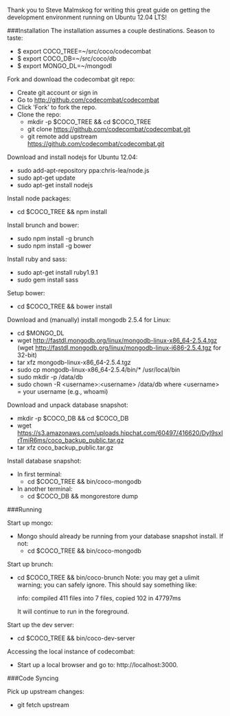 Thank you to Steve Malmskog for writing this great guide on getting the development environment running on Ubuntu 12.04 LTS!

###Installation
The installation assumes a couple destinations. Season to taste:

* $ export COCO_TREE=~/src/coco/codecombat
* $ export COCO_DB=~/src/coco/db
* $ export MONGO_DL=~/mongodl

Fork and download the codecombat git repo:
- Create git account or sign in
- Go to http://github.com/codecombat/codecombat
- Click 'Fork' to fork the repo.
- Clone the repo:
    - mkdir -p $COCO_TREE && cd $COCO_TREE
    - git clone https://github.com/codecombat/codecombat.git
    - git remote add upstream https://github.com/codecombat/codecombat.git

Download and install nodejs for Ubuntu 12.04:
- sudo add-apt-repository ppa:chris-lea/node.js
- sudo apt-get update
- sudo apt-get install nodejs

Install node packages:
- cd $COCO_TREE && npm install

Install brunch and bower:
- sudo npm install -g brunch
- sudo npm install -g bower

Install ruby and sass:
- sudo apt-get install ruby1.9.1
- sudo gem install sass

Setup bower:
- cd $COCO_TREE && bower install

Download and (manually) install mongodb 2.5.4 for Linux:
- cd $MONGO_DL
- wget http://fastdl.mongodb.org/linux/mongodb-linux-x86_64-2.5.4.tgz (wget http://fastdl.mongodb.org/linux/mongodb-linux-i686-2.5.4.tgz for 32-bit)
- tar xfz mongodb-linux-x86_64-2.5.4.tgz
- sudo cp mongodb-linux-x86_64-2.5.4/bin/* /usr/local/bin
- sudo mkdir -p /data/db
- sudo chown -R \<username\>:\<username\> /data/db
   where \<username\> = your username (e.g., whoami)

Download and unpack database snapshot:
- mkdir -p $COCO_DB && cd $COCO_DB
- wget https://s3.amazonaws.com/uploads.hipchat.com/60497/416620/DyI9sxIrTmiR6ms/coco_backup_public.tar.gz
- tar xfz coco_backup_public.tar.gz

Install database snapshot:
- In first terminal:
   - cd $COCO_TREE && bin/coco-mongodb
- In another terminal:
   - cd $COCO_DB && mongorestore dump

###Running

Start up mongo:
- Mongo should already be running from your database snapshot install. If not:
   - cd $COCO_TREE && bin/coco-mongodb

Start up brunch:
- cd $COCO_TREE && bin/coco-brunch
   Note: you may get a ulimit warning; you can safely ignore.
   This should say something like:

   info: compiled 411 files into 7 files, copied 102 in 47797ms

   It will continue to run in the foreground.

Start up the dev server:
- cd $COCO_TREE && bin/coco-dev-server

Accessing the local instance of codecombat:
- Start up a local browser and go to: http://localhost:3000.

###Code Syncing

Pick up upstream changes:
- git fetch upstream
